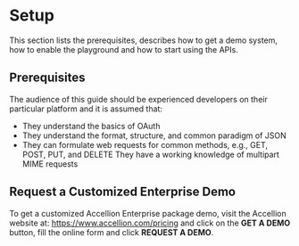 # Setup
This section lists the prerequisites, describes how to get a demo system, how to enable the playground and how to start using the APIs.
## Prerequisites
The audience of this guide should be experienced developers on their particular platform and it is assumed that:
  - They understand the basics of OAuth
  - They understand the format, structure, and common paradigm of JSON
  - They can formulate web requests for common methods, e.g., GET, POST, PUT, and DELETE They have a working knowledge of multipart MIME requests
## Request a Customized Enterprise Demo
To get a customized Accellion Enterprise package demo, visit the Accellion website at:
https://www.accellion.com/pricing and click on the **GET A DEMO** button, fill the online form and click **REQUEST A DEMO**.
